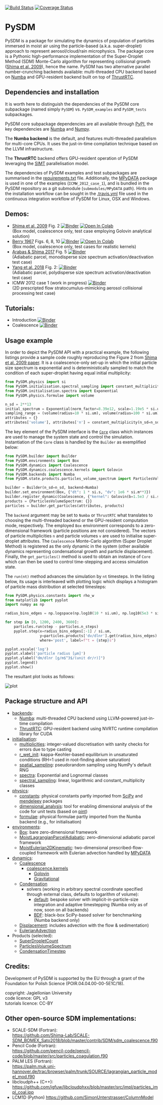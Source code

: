 [![Build Status](https://travis-ci.org/atmos-cloud-sim-uj/PySDM.svg?branch=master)](https://travis-ci.org/atmos-cloud-sim-uj/PySDM)
[![Coverage Status](https://img.shields.io/codecov/c/github/atmos-cloud-sim-uj/PySDM/master.svg)](https://codecov.io/github/atmos-cloud-sim-uj/PySDM?branch=master)

# PySDM
PySDM is a package for simulating the dynamics of population of particles 
  immersed in moist air using the particle-based (a.k.a. super-droplet) approach 
  to represent aerosol/cloud/rain microphysics.
The package core is a Pythonic high-performance implementation of the 
  Super-Droplet Method (SDM) Monte-Carlo algorithm for representing collisional growth 
  ([Shima et al. 2009](http://doi.org/10.1002/qj.441)), hence the name. 
PySDM has two alternative parallel number-crunching backends 
  available: multi-threaded CPU backend based on [Numba](http://numba.pydata.org/) 
  and GPU-resident backend built on top of [ThrustRTC](https://pypi.org/project/ThrustRTC/).

## Dependencies and installation

It is worth here to distinguish the dependencies of the PySDM core subpackage 
(named simply ``PySDM``) vs. ``PySDM_examples`` and ``PySDM_tests`` subpackages.

PySDM core subpackage dependencies are all available through [PyPI](https://pypi.org), 
  the key dependencies are [Numba](http://numba.pydata.org/) and [Numpy](https://numpy.org/).

The **Numba backend** is the default, and features multi-threaded parallelism for 
  multi-core CPUs. 
It uses the just-in-time compilation technique based on the LLVM infrastructure.

The **ThrustRTC** backend offers GPU-resident operation of PySDM
  leveraging the [SIMT](https://en.wikipedia.org/wiki/Single_instruction,_multiple_threads) 
  parallelisation model. 

The dependencies of PySDM examples and test subpackages are summarised in
  the [requirements.txt](https://github.com/atmos-cloud-sim-uj/PySDM/blob/master/requirements.txt) 
  file.
Additionally, the [MPyDATA](https://github.com/atmos-cloud-sim-uj/MPyDATA) package
  is used in one of the examples (``ICMW_2012_case_1``), and is bundled 
  in the PySDM repository as a git submodule (``submodules/MPyDATA`` path).
Hints on the installation workflow can be sought in the [.travis.yml](https://github.com/atmos-cloud-sim-uj/PySDM/blob/master/.travis.yml) file
  used in the continuous integration workflow of PySDM for Linux, OSX and Windows.

## Demos:
- [Shima et al. 2009](http://doi.org/10.1002/qj.441) Fig. 2 
  [![Binder](https://mybinder.org/badge_logo.svg)](https://mybinder.org/v2/gh/atmos-cloud-sim-uj/PySDM.git/master?filepath=PySDM_examples%2FShima_et_al_2009_Fig_2/demo.ipynb)
  [![Open In Colab](https://colab.research.google.com/assets/colab-badge.svg)](https://colab.research.google.com/github/atmos-cloud-sim-uj/PySDM/blob/master/PySDM_examples/Shima_et_al_2009_Fig_2/demo.ipynb)    
  (Box model, coalescence only, test case employing Golovin analytical solution)
- [Berry 1967](https://doi.org/10.1175/1520-0469(1967)024<0688:CDGBC>2.0.CO;2) Figs. 6, 8, 10 
  [![Binder](https://mybinder.org/badge_logo.svg)](https://mybinder.org/v2/gh/atmos-cloud-sim-uj/PySDM.git/master?filepath=PySDM_examples%2FBerry_1967_Figs/demo.ipynb)
  [![Open In Colab](https://colab.research.google.com/assets/colab-badge.svg)](https://colab.research.google.com/github/atmos-cloud-sim-uj/PySDM/blob/master/PySDM_examples/Berry_1967_Figs/demo.ipynb)    
  (Box model, coalescence only, test cases for realistic kernels)
- [Arabas & Shima 2017](http://dx.doi.org/10.5194/npg-24-535-2017) Fig. 5
  [![Binder](https://mybinder.org/badge_logo.svg)](https://mybinder.org/v2/gh/atmos-cloud-sim-uj/PySDM.git/master?filepath=PySDM_examples%2FArabas_and_Shima_2017_Fig_5/demo.ipynb)   
  (Adiabatic parcel, monodisperse size spectrum activation/deactivation test case)
- [Yang et al. 2018](http://doi.org/10.5194/acp-18-7313-2018) Fig. 2:
  [![Binder](https://mybinder.org/badge_logo.svg)](https://mybinder.org/v2/gh/atmos-cloud-sim-uj/PySDM.git/master?filepath=PySDM_examples%2FYang_et_al_2018_Fig_2/demo.ipynb)   
  (Adiabatic parcel, polydisperse size spectrum activation/deactivation test case)
- ICMW 2012 case 1 (work in progress)
  [![Binder](https://mybinder.org/badge_logo.svg)](https://mybinder.org/v2/gh/atmos-cloud-sim-uj/PySDM.git/master?filepath=PySDM_examples%2FICMW_2012_case_1/demo.ipynb)   
  (2D prescripted flow stratocumulus-mimicking aerosol collisional processing test case)
  
## Tutorials:
- Introduction [![Binder](https://mybinder.org/badge_logo.svg)](https://mybinder.org/v2/gh/atmos-cloud-sim-uj/PySDM.git/master?filepath=PySDM_tutorials%2F_intro.ipynb)
- Coalescence [![Binder](https://mybinder.org/badge_logo.svg)](https://mybinder.org/v2/gh/atmos-cloud-sim-uj/PySDM.git/master?filepath=PySDM_tutorials%2Fcoalescence.ipynb)

## Usage example

In order to depict the PySDM API with a practical example, the following
  listings provide a sample code roughly reproducing the 
  Figure 2 from [Shima et al. 2009 paper](http://doi.org/10.1002/qj.441).
It is a coalescence-only set-up in which the initial particle size 
  spectrum is exponential and is deterministically sampled to match
  the condition of each super-droplet having equal initial multiplicity:
```Python
from PySDM.physics import si
from PySDM.initialisation.spectral_sampling import constant_multiplicity
from PySDM.initialisation.spectra import Exponential
from PySDM.physics.formulae import volume

n_sd = 2**13
initial_spectrum = Exponential(norm_factor=8.39e12, scale=1.19e5 * si.um**3)
sampling_range = (volume(radius=10 * si.um), volume(radius=100 * si.um))
attributes = {}
attributes['volume'], attributes['n'] = constant_multiplicity(n_sd=n_sd, spectrum=initial_spectrum, range=sampling_range)
```

The key element of the PySDM interface is the [``Core``](https://github.com/atmos-cloud-sim-uj/PySDM/blob/master/PySDM/simulation/particles.py) 
  class which instances are used to manage the system state and control the simulation.
Instantiation of the ``Core`` class is handled by the ``Builder``
  as exemplified below:
```Python
from PySDM.builder import Builder
from PySDM.environments import Box
from PySDM.dynamics import Coalescence
from PySDM.dynamics.coalescence.kernels import Golovin
from PySDM.backends import Numba
from PySDM.state.products.particles_volume_spectrum import ParticlesVolumeSpectrum

builder = Builder(n_sd=n_sd, backend=Numba)
builder.set_environment(Box, {"dt": 1 * si.s, "dv": 1e6 * si.m**3})
builder.register_dynamic(Coalescence, {"kernel": Golovin(b=1.5e3 / si.s)})
products = {ParticlesVolumeSpectrum: {}}
particles = builder.get_particles(attributes, products)
```
The ``backend`` argument may be set to ``Numba`` or ``ThrustRTC``
  what translates to choosing the multi-threaded backend or the 
  GPU-resident computation mode, respectively.
The employed ``Box`` environment corresponds to a zero-dimensional framework
  (particle positions are not considered).
The vectors of particle multiplicities ``n`` and particle volumes ``v`` are
  used to initialise super-droplet attributes.
The ``Coalescence`` Monte-Carlo algorithm (Super Droplet Method) is registered as the only
  dynamic in the system (other available dynamics representing
  condensational growth and particle displacement).
Finally, the ``get_particles()`` method is used to obtain an instance
  of ``Core`` which can then be used to control time-stepping and
  access simulation state.

The ``run(nt)`` method advances the simulation by ``nt`` timesteps.
In the listing below, its usage is interleaved with plotting logic
  which displays a histogram of particle mass distribution 
  at selected timesteps:
```Python
from PySDM.physics.constants import rho_w
from matplotlib import pyplot
import numpy as np

radius_bins_edges = np.logspace(np.log10(10 * si.um), np.log10(5e3 * si.um), num=32)

for step in [0, 1200, 2400, 3600]:
    particles.run(step - particles.n_steps)
    pyplot.step(x=radius_bins_edges[:-1] / si.um,
                y=particles.products['dv/dlnr'].get(radius_bins_edges) * rho_w / si.g,
                where='post', label=f"t = {step}s")

pyplot.xscale('log')
pyplot.xlabel('particle radius [µm]')
pyplot.ylabel("dm/dlnr [g/m$^3$/(unit dr/r)]")
pyplot.legend()
pyplot.show()
```
The resultant plot looks as follows:

![plot](https://raw.githubusercontent.com/piotrbartman/PySDM/develop/PySDM_tutorials/pics/readme.png)

## Package structure and API

- [backends](https://github.com/atmos-cloud-sim-uj/PySDM/tree/master/PySDM/backends):
    - [Numba](https://github.com/piotrbartman/PySDM/tree/master/PySDM/backends/numba): 
      multi-threaded CPU backend using LLVM-powered just-in-time compilation
    - [ThrustRTC](https://github.com/piotrbartman/PySDM/tree/master/PySDM/backends/thrustRTC): 
      GPU-resident backend using NVRTC runtime compilation library for CUDA 
- [initialisation](https://github.com/atmos-cloud-sim-uj/PySDM/tree/master/PySDM/initialisation):
    - [multiplicities](https://github.com/atmos-cloud-sim-uj/PySDM/blob/master/PySDM/initialisation/multiplicities.py): 
      integer-valued discretisation with sanity checks for errors due to type casting 
    - [r_wet_init](https://github.com/atmos-cloud-sim-uj/PySDM/blob/master/PySDM/initialisation/r_wet_init.py):
      kappa-Keohler-based equilibrium in unsaturated conditions (RH=1 used in root-finding above saturation)
    - [spatial_sampling](https://github.com/atmos-cloud-sim-uj/PySDM/blob/master/PySDM/initialisation/spatial_sampling.py): 
      pseudorandom sampling using NumPy's default RNG
    - [spectra](https://github.com/atmos-cloud-sim-uj/PySDM/blob/master/PySDM/initialisation/spectra.py):
        Exponential and Lognormal classes
    - [spectral_sampling](https://github.com/atmos-cloud-sim-uj/PySDM/blob/master/PySDM/initialisation/spectral_sampling.py):
        linear, logarithmic and constant_multiplicity classes
- [physics](https://github.com/atmos-cloud-sim-uj/PySDM/tree/master/PySDM/physics):
    - [constants](https://github.com/atmos-cloud-sim-uj/PySDM/blob/master/PySDM/physics/constants.py): 
      physical constants partly imported from [SciPy](https://www.scipy.org/) and [mendeleev](https://pypi.org/project/mendeleev/) packages
    - [dimensional_analysis](https://github.com/atmos-cloud-sim-uj/PySDM/blob/master/PySDM/physics/dimensional_analysis.py): 
      tool for enabling dimensional analysis of the code for unit tests (based on [pint](https://pint.readthedocs.io/))
    - [formulae](https://github.com/atmos-cloud-sim-uj/PySDM/blob/master/PySDM/physics/formulae.py): 
      physical formulae partly imported from the Numba backend (e.g., for initialisation)
- [environments](https://github.com/atmos-cloud-sim-uj/PySDM/tree/master/PySDM/environments):
    - [Box](https://github.com/atmos-cloud-sim-uj/PySDM/blob/master/PySDM/environments/box.py): 
      bare zero-dimensional framework 
    - [MoistLagrangianParcelAdiabatic](https://github.com/atmos-cloud-sim-uj/PySDM/blob/master/PySDM/environments/moist_lagrangian_parcel_adiabatic.py): 
      zero-dimensional adiabatic parcel framework
    - [MoistEulerian2DKinematic](https://github.com/atmos-cloud-sim-uj/PySDM/blob/master/PySDM/environments/moist_eulerian_2d_kinematic.py): 
      two-dimensional prescribed-flow-coupled framework with Eulerian advection handled by [MPyDATA](http://github.com/atmos-cloud-sim-uj/MPyDATA/)
- [dynamics](https://github.com/atmos-cloud-sim-uj/PySDM/tree/master/PySDM/dynamics):
    - [Coalescence](https://github.com/atmos-cloud-sim-uj/PySDM/tree/master/PySDM/dynamics/coalescence)
        - [coalescence.kernels](https://github.com/atmos-cloud-sim-uj/PySDM/tree/master/PySDM/dynamics/coalescence/kernels)
            - [Golovin](https://github.com/atmos-cloud-sim-uj/PySDM/blob/master/PySDM/dynamics/coalescence/kernels/golovin.py)
            - [Gravitational](https://github.com/atmos-cloud-sim-uj/PySDM/blob/master/PySDM/dynamics/coalescence/kernels/gravitational.py)
    - [Condensation](https://github.com/atmos-cloud-sim-uj/PySDM/tree/master/PySDM/dynamics/condensation)
        - solvers (working in arbitrary spectral coordinate specified through external class, defaults to logarithm of volume): 
            - [default](https://github.com/atmos-cloud-sim-uj/PySDM/blob/master/PySDM/backends/numba/condensation_methods.py):
              bespoke solver with implicit-in-particle-size integration and adaptive timestepping (Numba only as of now, soon on all backends)
            - [BDF](https://github.com/atmos-cloud-sim-uj/PySDM/blob/master/PySDM_tests/smoke_tests/utils/bdf.py): 
              black-box SciPy-based solver for benchmarking (Numba backend only)
    - [Displacement](https://github.com/atmos-cloud-sim-uj/PySDM/blob/master/PySDM/dynamics/displacement.py):
      includes advection with the flow & sedimentation)
    - [EulerianAdvection](https://github.com/atmos-cloud-sim-uj/PySDM/blob/master/PySDM/dynamics/eulerian_advection.py)
- Products (selected):
    - [SuperDropletCount](https://github.com/atmos-cloud-sim-uj/PySDM/blob/master/PySDM/state/products/super_droplet_count.py)
    - [ParticlesVolumeSpectrum](https://github.com/atmos-cloud-sim-uj/PySDM/blob/master/PySDM/state/products/particles_volume_spectrum.py)
    - [CondensationTimestep](https://github.com/atmos-cloud-sim-uj/PySDM/blob/master/PySDM/dynamics/condensation/products/condensation_timestep.py)    

## Credits:

Development of PySDM is supported by the EU through a grant of the Foundation for Polish Science (POIR.04.04.00-00-5E1C/18).

copyright: Jagiellonian University   
code licence: GPL v3   
tutorials licence: CC-BY

## Other open-source SDM implementations:
- SCALE-SDM (Fortran):    
  https://github.com/Shima-Lab/SCALE-SDM_BOMEX_Sato2018/blob/master/contrib/SDM/sdm_coalescence.f90
- Pencil Code (Fortran):    
  https://github.com/pencil-code/pencil-code/blob/master/src/particles_coagulation.f90
- PALM LES (Fortran):    
  https://palm.muk.uni-hannover.de/trac/browser/palm/trunk/SOURCE/lagrangian_particle_model_mod.f90
- libcloudph++ (C++):    
  https://github.com/igfuw/libcloudphxx/blob/master/src/impl/particles_impl_coal.ipp
- LCM1D (Python)
  https://github.com/SimonUnterstrasser/ColumnModel
